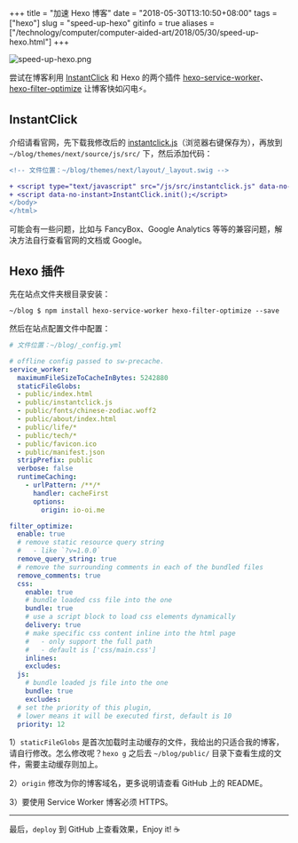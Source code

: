 +++
title = "加速 Hexo 博客"
date = "2018-05-30T13:10:50+08:00"
tags = ["hexo"]
slug = "speed-up-hexo"
gitinfo = true
aliases = ["/technology/computer/computer-aided-art/2018/05/30/speed-up-hexo.html"]
+++

![speed-up-hexo.png](/images/speed-up-hexo.png)

尝试在博客利用 [InstantClick](https://github.com/dieulot/instantclick/) 和 Hexo 的两个插件 [hexo-service-worker](https://github.com/zoumiaojiang/hexo-service-worker)、[hexo-filter-optimize](https://github.com/theme-next/hexo-filter-optimize) 让博客快如闪电⚡。

## InstantClick

介绍请看官网，先下载我修改后的 [instantclick.js](https://raw.githubusercontent.com/reuixiy/hugo-theme-meme/master/assets/js/instantclick.js)（浏览器右键保存为），再放到 `~/blog/themes/next/source/js/src/` 下，然后添加代码：

```diff
<!-- 文件位置：~/blog/themes/next/layout/_layout.swig -->

+ <script type="text/javascript" src="/js/src/instantclick.js" data-no-instant></script>
+ <script data-no-instant>InstantClick.init();</script>
</body>
</html>
```

可能会有一些问题，比如与 FancyBox、Google Analytics 等等的兼容问题，解决方法自行查看官网的文档或 Google。

## Hexo 插件

先在站点文件夹根目录安装：

```
~/blog $ npm install hexo-service-worker hexo-filter-optimize --save
```

然后在站点配置文件中配置：

```yml
# 文件位置：~/blog/_config.yml

# offline config passed to sw-precache.
service_worker:
  maximumFileSizeToCacheInBytes: 5242880
  staticFileGlobs:
  - public/index.html
  - public/instantclick.js
  - public/fonts/chinese-zodiac.woff2
  - public/about/index.html
  - public/life/*
  - public/tech/*
  - public/favicon.ico
  - public/manifest.json
  stripPrefix: public
  verbose: false
  runtimeCaching:
    - urlPattern: /**/*
      handler: cacheFirst
      options:
        origin: io-oi.me

filter_optimize:
  enable: true
  # remove static resource query string
  #   - like `?v=1.0.0`
  remove_query_string: true
  # remove the surrounding comments in each of the bundled files
  remove_comments: true
  css:
    enable: true
    # bundle loaded css file into the one
    bundle: true
    # use a script block to load css elements dynamically
    delivery: true
    # make specific css content inline into the html page
    #   - only support the full path
    #   - default is ['css/main.css']
    inlines:
    excludes:
  js:
    # bundle loaded js file into the one
    bundle: true
    excludes:
  # set the priority of this plugin,
  # lower means it will be executed first, default is 10
  priority: 12
```

1）`staticFileGlobs` 是首次加载时主动缓存的文件，我给出的只适合我的博客，请自行修改。怎么修改呢？`hexo g` 之后去 `~/blog/public/` 目录下查看生成的文件，需要主动缓存则加上。

2）`origin` 修改为你的博客域名，更多说明请查看 GitHub 上的 README。

3）要使用 Service Worker 博客必须 HTTPS。

---

最后，`deploy` 到 GitHub 上查看效果，Enjoy it! ☕
